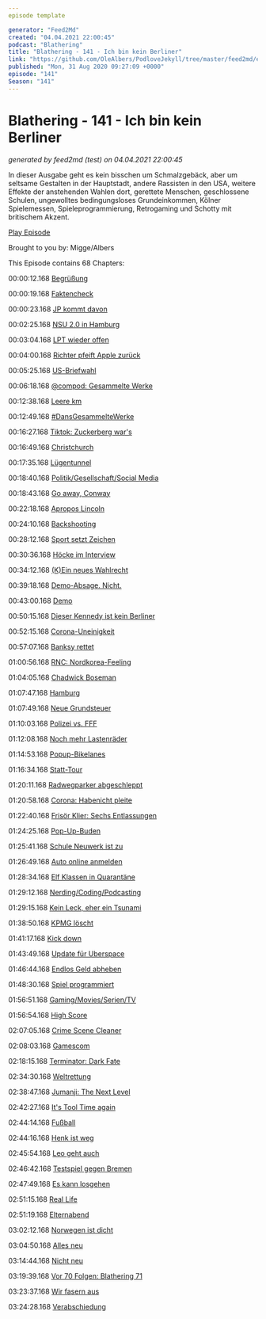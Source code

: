```yaml
---
episode template

generator: "Feed2Md"
created: "04.04.2021 22:00:45"
podcast: "Blathering"
title: "Blathering - 141 - Ich bin kein Berliner"
link: "https://github.com/OleAlbers/PodloveJekyll/tree/master/feed2md/example/export/seasons/5/2020/8/Blathering - 141 - Ich bin kein Berliner.md"
published: "Mon, 31 Aug 2020 09:27:09 +0000"
episode: "141"
Season: "141"
---
```


# Blathering - 141 - Ich bin kein Berliner
_generated by feed2md (test) on 04.04.2021 22:00:45_

In dieser Ausgabe geht es kein bisschen um Schmalzgebäck, aber um seltsame Gestalten in der Hauptstadt, andere Rassisten in den USA, weitere Effekte der anstehenden Wahlen dort, gerettete Menschen, geschlossene Schulen, ungewolltes bedingungsloses Grundeinkommen, Kölner Spielemessen, Spieleprogrammierung, Retrogaming und Schotty mit britischem Akzent.

[Play Episode](https://www.blathering.de/podlove/file/1320/s/feed/c/mp3/blathering_141.mp3)

Brought to you by: Migge/Albers

This Episode contains 68 Chapters:


00:00:12.168 [Begrüßung]()

00:00:19.168 [Faktencheck]()

00:00:23.168 [JP kommt davon](https://twitter.com/zugkatze/status/1298920134082519045)

00:02:25.168 [NSU 2.0 in Hamburg](https://www.sueddeutsche.de/politik/nsu-2-0-polizei-hamburg-berlin-1.5010893)

00:03:04.168 [LPT wieder offen](https://taz.de/Tierversuchslabor-darf-wieder-oeffnen/!5704266/)

00:04:00.168 [Richter pfeift Apple zurück](https://arstechnica.com/gaming/2020/08/judge-issues-restraining-order-protecting-unreal-engine-development-on-ios/)

00:05:25.168 [US-Briefwahl](https://www.tagesschau.de/ausland/usa-postchef-dejoy-anhoerung-101.html)

00:06:18.168 [@compod: Gesammelte Werke](https://twitter.com/search?q=(from%3Acompod)%20(%40blathering_pod)%20until%3A2020-08-30%20since%3A2020-08-24&src=typed_query&f=live)

00:12:38.168 [Leere km]()

00:12:49.168 [#DansGesammelteWerke](https://twitter.com/search?q=(from%3Aevildanwallace)%20(%40blathering_pod)%20until%3A2020-08-30%20since%3A2020-08-24&src=typed_query&f=live)

00:16:27.168 [Tiktok: Zuckerberg war's](https://www.zdnet.de/88382270/zuckerberg-soll-zu-aktionen-gegen-tiktok-aufgerufen-haben/)

00:16:49.168 [Christchurch](https://www.tagesschau.de/ausland/christchurch-attentaeter-neuseeland-urteil-101.html)

00:17:35.168 [Lügentunnel](https://twitter.com/thhindrichs/status/1298973180212793344)

00:18:40.168 [Politik/Gesellschaft/Social Media]()

00:18:43.168 [Go away, Conway](https://taz.de/Zum-Rueckzug-von-Trumps-Beraterin-Conway/!5704213/)

00:22:18.168 [Apropos Lincoln](https://uebermedien.de/52415/besser-genau-hinsehen-wer-und-was-hinter-dem-lincoln-project-steckt/)

00:24:10.168 [Backshooting](https://www.tagesschau.de/ausland/wisonsin-polizei-schuesse-schwarzer-reaktionen-101.html)

00:28:12.168 [Sport setzt Zeichen](https://twitter.com/jimmykimmel/status/1299217931838976000)

00:30:36.168 [Höcke im Interview](https://threadreaderapp.com/thread/1298182836692881408)

00:34:12.168 [(K)Ein neues Wahlrecht](https://www.deutschlandfunk.de/der-tag-das-wahlrechtsrefoermchen.3415.de.html?dram:article_id=483062)

00:39:18.168 [Demo-Absage. Nicht.](https://www.t-online.de/nachrichten/deutschland/id_88463032/-corona-rebellen-wollen-trotz-demo-verbot-nach-berlin-reisen.html)

00:43:00.168 [Demo](https://www.rnd.de/politik/sorgen-wurden-wahr-corona-demo-mit-sturm-auf-den-reichstag-QF6VWMMHHJA7ZPXRNG4KORCKWA.html)

00:50:15.168 [Dieser Kennedy ist kein Berliner](https://www.t-online.de/nachrichten/deutschland/id_88479912/corona-demo-wie-konnte-impf-gegner-robert-f-kennedy-nach-berlin-einreisen-.html)

00:52:15.168 [Corona-Uneinigkeit](https://www.deutschlandfunk.de/der-tag-corona-einigung-haseloff-gegen-alle.3415.de.html?dram:article_id=483132)

00:57:07.168 [Banksy rettet](https://www.derstandard.at/story/2000119667578/von-banksy-gestiftetes-rettungsschiff-louise-michel-mit-mehr-als-200)

01:00:56.168 [RNC: Nordkorea-Feeling](https://twitter.com/nkbk_gent/status/1298327049728405505)

01:04:05.168 [Chadwick Boseman](https://de.wikipedia.org/wiki/Chadwick_Boseman)

01:07:47.168 [Hamburg]()

01:07:49.168 [Neue Grundsteuer](https://www.ndr.de/fernsehen/sendungen/hamburg_journal/Finanzsenator-Andreas-Dressel-zur-neuen-Grundsteuer,hamj99222.html)

01:10:03.168 [Polizei vs. FFF](https://twitter.com/FridayForFuture/status/1298381150109540352)

01:12:08.168 [Noch mehr Lastenräder](https://twitter.com/fhh_umwelt/status/1298889015312158720)

01:14:53.168 [Popup-Bikelanes](https://www.hamburg.de/fahrradfahren-in-hamburg/14227874/pop-up-bikelanes/)

01:16:34.168 [Statt-Tour](https://statt-tour.de/)

01:20:11.168 [Radwegparker abgeschleppt](https://hamburg1.de/nachrichten/45983/Zahlreiche_Falschparker_auf_Rad_und_Gehwegen.html)

01:20:58.168 [Corona: Habenicht pleite](https://www.ndr.de/fernsehen/sendungen/hamburg_journal/Kostuemverleih-wegen-Corona-Krise-insolvent,hamj99220.html)

01:22:40.168 [Frisör Klier: Sechs Entlassungen](https://www.ndr.de/fernsehen/sendungen/hamburg_journal/Friseurkette-Klier-will-Betriebsraetinnen-kuendigen,hamj99278.html)

01:24:25.168 [Pop-Up-Buden](https://www.ndr.de/fernsehen/sendungen/hamburg_journal/Stadt-genehmigt-Pop-up-Buden-fuer-Schausteller,hamj99368.html)

01:25:41.168 [Schule Neuwerk ist zu](https://www.ndr.de/fernsehen/sendungen/hamburg_journal/Inselschule-auf-Neuwerk-schliesst,hamj99420.html)

01:26:49.168 [Auto online anmelden](https://hamburg1.de/nachrichten/45964/Online_KFZ_Zulassungsstelle_eroeffnet.html)

01:28:34.168 [Elf Klassen in Quarantäne](https://hamburg1.de/nachrichten/45993/Wilhelmsburg_11_Schulklassen_in_Quarantaene.html)

01:29:12.168 [Nerding/Coding/Podcasting]()

01:29:15.168 [Kein Leck, eher ein Tsunami](https://logbuch-netzpolitik.de/lnp357-wie-autocorrect-wie-schlimmer)

01:38:50.168 [KPMG löscht](https://www.golem.de/news/teams-kpmg-loescht-aus-versehen-chats-von-145-000-angestellten-2008-150457.html)

01:41:17.168 [Kick down](https://twitter.com/stammtischphilo/status/1298154886828302336)

01:43:49.168 [Update für Uberspace](https://twitter.com/sendegate/status/1299998128200970241)

01:46:44.168 [Endlos Geld abheben](https://www.golem.de/news/geldautomaten-geldregen-durch-software-fehler-2008-150510.html)

01:48:30.168 [Spiel programmiert](https://twitter.com/tmigge/status/1300130048872153089)

01:56:51.168 [Gaming/Movies/Serien/TV]()

01:56:54.168 [High Score](https://twitter.com/stammtischphilo/status/1297635316279451651)

02:07:05.168 [Crime Scene Cleaner](https://twitter.com/GermanAtPompey/status/1298682642968326145)

02:08:03.168 [Gamescom](https://twitter.com/stammtischphilo/status/1299018269496684544)

02:18:15.168 [Terminator: Dark Fate](https://de.wikipedia.org/wiki/Terminator:_Dark_Fate)

02:34:30.168 [Weltrettung](https://twitter.com/stammtischphilo/status/1299799925371305984)

02:38:47.168 [Jumanji: The Next Level](https://de.wikipedia.org/wiki/Jumanji:_The_Next_Level)

02:42:27.168 [It's Tool Time again](https://www.derstandard.at/story/2000119589011/hoer-mal-wer-da-haemmert-stars-bekommen-eigene-heimwerker-sendung?ref=rss)

02:44:14.168 [Fußball]()

02:44:16.168 [Henk ist weg](https://twitter.com/fcstpauli/status/1299278217195524098)

02:45:54.168 [Leo geht auch](https://twitter.com/fcstpauli/status/1297912336678780928)

02:46:42.168 [Testspiel gegen Bremen](https://www.fcstpauli.com/news/der-fc-st-pauli-verliert-testspiel-gegen-werder-bremen-2021/)

02:47:49.168 [Es kann losgehen](https://www.hfv.de/artikel/hamburg-weiter-vorsichtig-ab-1-september-fussball-mit-30-personen-im-training-und-wettkampf-moeglich/)

02:51:15.168 [Real Life]()

02:51:19.168 [Elternabend](https://twitter.com/tmigge/status/1298318060244393984)

03:02:12.168 [Norwegen ist dicht](https://www.visitnorway.de/reiseplanung/coronavirus-und-reisen-nach-norwegen/)

03:04:50.168 [Alles neu](https://twitter.com/tmigge/status/1299054079491141633)

03:14:44.168 [Nicht neu](https://twitter.com/tmigge/status/1299720181439229954)

03:19:39.168 [Vor 70 Folgen: Blathering 71](https://www.blathering.de/2019/03/blathering-071-humor-ist-wenn-man-trotzdem-lacht/)

03:23:37.168 [Wir fasern aus]()

03:24:28.168 [Verabschiedung]()


